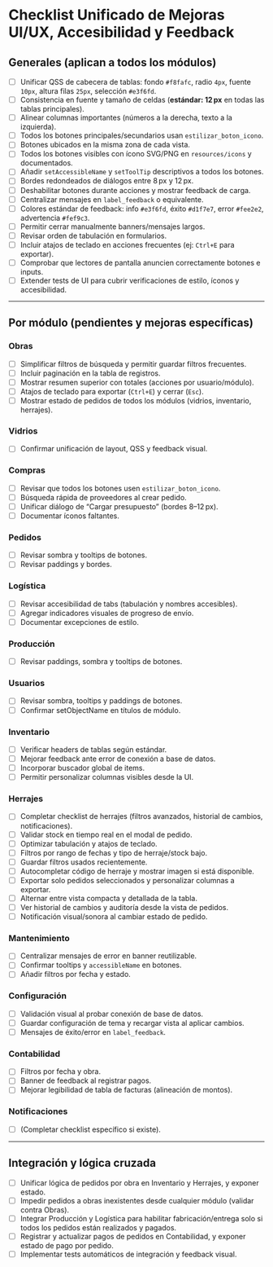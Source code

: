 # Checklist Unificado de Mejoras UI/UX, Accesibilidad y Feedback

## Generales (aplican a todos los módulos)
- [ ] Unificar QSS de cabecera de tablas: fondo `#f8fafc`, radio `4px`, fuente `10px`, altura filas `25px`, selección `#e3f6fd`.
- [ ] Consistencia en fuente y tamaño de celdas (**estándar: 12 px** en todas las tablas principales).
- [ ] Alinear columnas importantes (números a la derecha, texto a la izquierda).
- [ ] Todos los botones principales/secundarios usan `estilizar_boton_icono`.
- [ ] Botones ubicados en la misma zona de cada vista.
- [ ] Todos los botones visibles con ícono SVG/PNG en `resources/icons` y documentados.
- [ ] Añadir `setAccessibleName` y `setToolTip` descriptivos a todos los botones.
- [ ] Bordes redondeados de diálogos entre 8 px y 12 px.
- [ ] Deshabilitar botones durante acciones y mostrar feedback de carga.
- [ ] Centralizar mensajes en `label_feedback` o equivalente.
- [ ] Colores estándar de feedback: info `#e3f6fd`, éxito `#d1f7e7`, error `#fee2e2`, advertencia `#fef9c3`.
- [ ] Permitir cerrar manualmente banners/mensajes largos.
- [ ] Revisar orden de tabulación en formularios.
- [ ] Incluir atajos de teclado en acciones frecuentes (ej: `Ctrl+E` para exportar).
- [ ] Comprobar que lectores de pantalla anuncien correctamente botones e inputs.
- [ ] Extender tests de UI para cubrir verificaciones de estilo, íconos y accesibilidad.

---

## Por módulo (pendientes y mejoras específicas)

### Obras
- [ ] Simplificar filtros de búsqueda y permitir guardar filtros frecuentes.
- [ ] Incluir paginación en la tabla de registros.
- [ ] Mostrar resumen superior con totales (acciones por usuario/módulo).
- [ ] Atajos de teclado para exportar (`Ctrl+E`) y cerrar (`Esc`).
- [ ] Mostrar estado de pedidos de todos los módulos (vidrios, inventario, herrajes).

### Vidrios
- [ ] Confirmar unificación de layout, QSS y feedback visual.

### Compras
- [ ] Revisar que todos los botones usen `estilizar_boton_icono`.
- [ ] Búsqueda rápida de proveedores al crear pedido.
- [ ] Unificar diálogo de “Cargar presupuesto” (bordes 8–12 px).
- [ ] Documentar íconos faltantes.

### Pedidos
- [ ] Revisar sombra y tooltips de botones.
- [ ] Revisar paddings y bordes.

### Logística
- [ ] Revisar accesibilidad de tabs (tabulación y nombres accesibles).
- [ ] Agregar indicadores visuales de progreso de envío.
- [ ] Documentar excepciones de estilo.

### Producción
- [ ] Revisar paddings, sombra y tooltips de botones.

### Usuarios
- [ ] Revisar sombra, tooltips y paddings de botones.
- [ ] Confirmar setObjectName en títulos de módulo.

### Inventario
- [ ] Verificar headers de tablas según estándar.
- [ ] Mejorar feedback ante error de conexión a base de datos.
- [ ] Incorporar buscador global de items.
- [ ] Permitir personalizar columnas visibles desde la UI.

### Herrajes
- [ ] Completar checklist de herrajes (filtros avanzados, historial de cambios, notificaciones).
- [ ] Validar stock en tiempo real en el modal de pedido.
- [ ] Optimizar tabulación y atajos de teclado.
- [ ] Filtros por rango de fechas y tipo de herraje/stock bajo.
- [ ] Guardar filtros usados recientemente.
- [ ] Autocompletar código de herraje y mostrar imagen si está disponible.
- [ ] Exportar solo pedidos seleccionados y personalizar columnas a exportar.
- [ ] Alternar entre vista compacta y detallada de la tabla.
- [ ] Ver historial de cambios y auditoría desde la vista de pedidos.
- [ ] Notificación visual/sonora al cambiar estado de pedido.

### Mantenimiento
- [ ] Centralizar mensajes de error en banner reutilizable.
- [ ] Confirmar tooltips y `accessibleName` en botones.
- [ ] Añadir filtros por fecha y estado.

### Configuración
- [ ] Validación visual al probar conexión de base de datos.
- [ ] Guardar configuración de tema y recargar vista al aplicar cambios.
- [ ] Mensajes de éxito/error en `label_feedback`.

### Contabilidad
- [ ] Filtros por fecha y obra.
- [ ] Banner de feedback al registrar pagos.
- [ ] Mejorar legibilidad de tabla de facturas (alineación de montos).

### Notificaciones
- [ ] (Completar checklist específico si existe).

---

## Integración y lógica cruzada
- [ ] Unificar lógica de pedidos por obra en Inventario y Herrajes, y exponer estado.
- [ ] Impedir pedidos a obras inexistentes desde cualquier módulo (validar contra Obras).
- [ ] Integrar Producción y Logística para habilitar fabricación/entrega solo si todos los pedidos están realizados y pagados.
- [ ] Registrar y actualizar pagos de pedidos en Contabilidad, y exponer estado de pago por pedido.
- [ ] Implementar tests automáticos de integración y feedback visual.
